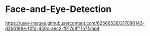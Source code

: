 # Face-and-Eye-Detection

https://user-images.githubusercontent.com/62566536/217090143-d2b6166e-f0fd-450c-aec2-f917d8f11b7f.mp4
